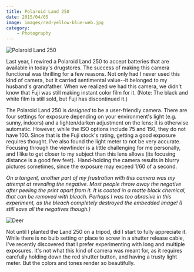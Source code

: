 ```yaml
---
title: Polaroid Land 250
date: 2015/04/05
image: images/red-yellow-blue-web.jpg
category:
    - Photography
---
```


![Polaroid Land 250](images/polaroid-land-250.jpeg)

Last year, I rewired a Polaroid Land 250 to accept batteries that are available in today's drugstores. The success of making this camera functional was thrilling for a few reasons. Not only had I never used this kind of camera, but it carried sentimental value--it belonged to my husband's grandfather. When we realized we had this camera, we didn't know that Fuji was still making instant color film for it. (Note: The black and white film is still sold, but Fuji has discontinued it.)

The Polaroid Land 250 is _designed_ to be a user-friendly camera. There are four settings for exposure depending on your environment's light (e.g. sunny, indoors) and a lighten/darken adjustment on the lens; it is otherwise automatic. However, while the ISO options include 75 and 150, they do not have 100. Since that is the Fuji stock's rating, getting a good exposure requires thought. I've also found the light meter to not be very accurate. Focusing through the viewfinder is a little challenging for me personally, and I like to get closer to my subject than this lens allows (its focusing distance is a good few feet).  Hand-holding the camera results in blurry pictures sometimes, since the exposure may exceed 1/60 of a second.

_On a tangent, another part of my frustration with this camera was my attempt at revealing the negative. Most people throw away the negative after peeling the print apart from it. It is coated in a matte black chemical, that can be removed with bleach. Perhaps I was too abrasive in this experiment, as the bleach completely destroyed the embedded image! (I still save all the negatives though.)_

![Deer](images/chris-deer-web.jpg)

Not until I planted the Land 250 on a tripod, did I start to fully appreciate it. While there is no bulb setting or place to screw in a shutter release cable, I've recently discovered that I prefer experimenting with long and multiple exposures. It's not what this kind of camera was meant for, as it requires carefully holding down the red shutter button, and having a trusty light meter. But the colors and tones render so beautifully.
